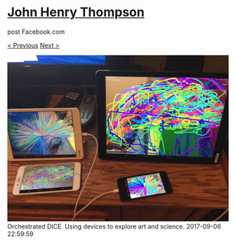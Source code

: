 # [John Henry Thompson](../README.md)
post Facebook.com

[< Previous](2017-09-08-1.md) [Next >](2017-09-05-2.md)

[![](../media/2017-09-06/Timeline-Photos-Orchestrated-DICE-Using-devices-to-explore-art-a.jpg)](../README.md)
Orchestrated DICE. Using devices to explore art and science.
2017-09-06 22:59:59